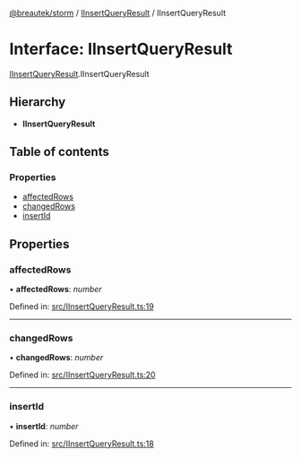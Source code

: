 [@breautek/storm](../README.md) / [IInsertQueryResult](../modules/iinsertqueryresult.md) / IInsertQueryResult

# Interface: IInsertQueryResult

[IInsertQueryResult](../modules/iinsertqueryresult.md).IInsertQueryResult

## Hierarchy

* **IInsertQueryResult**

## Table of contents

### Properties

- [affectedRows](iinsertqueryresult.iinsertqueryresult-1.md#affectedrows)
- [changedRows](iinsertqueryresult.iinsertqueryresult-1.md#changedrows)
- [insertId](iinsertqueryresult.iinsertqueryresult-1.md#insertid)

## Properties

### affectedRows

• **affectedRows**: *number*

Defined in: [src/IInsertQueryResult.ts:19](https://github.com/breautek/storm/blob/af5cad8/src/IInsertQueryResult.ts#L19)

___

### changedRows

• **changedRows**: *number*

Defined in: [src/IInsertQueryResult.ts:20](https://github.com/breautek/storm/blob/af5cad8/src/IInsertQueryResult.ts#L20)

___

### insertId

• **insertId**: *number*

Defined in: [src/IInsertQueryResult.ts:18](https://github.com/breautek/storm/blob/af5cad8/src/IInsertQueryResult.ts#L18)
